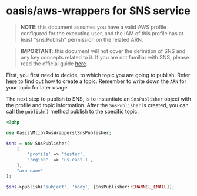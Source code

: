 # oasis/aws-wrappers for **SNS** service

> **NOTE**: this document assumes you have a valid AWS profile configured for the executing user, and the IAM of this profile has at least "sns:Publish" permission on the related ARN.

> **IMPORTANT**: this document will not cover the definition of SNS and any key concepts related to it. If you are not familiar with SNS, please read the official guide [here](http://docs.aws.amazon.com/sns/latest/dg/welcome.html).

First, you first need to decide, to which topic you are going to publish. Refer [here](http://docs.aws.amazon.com/sns/latest/dg/CreateTopic.html) to find out how to create a topic. Remember to write down the `ARN` for your topic for later usage.

The next step to publish to SNS, is to instantiate an `SnsPublisher` object with the profile and topic information. After the `SnsPublisher` is created, you can call the `publish()` method publish to the specific topic:

```php
<?php

use Oasis\Mlib\AwsWrappers\SnsPublisher;

$sns = new SnsPublisher(
    [
        'profile' => 'tester',
        "region"  => 'us-east-1',
    ],
    "arn-name"
);

$sns->publish('subject', 'body', [SnsPublisher::CHANNEL_EMAIL]);

```
